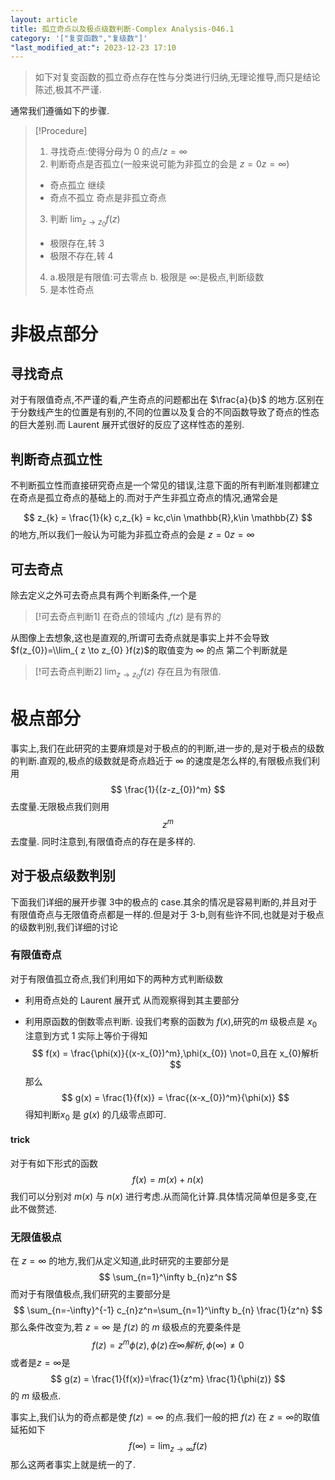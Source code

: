 ```yaml
---
layout: article
title: 孤立奇点以及极点级数判断-Complex Analysis-046.1
category: '["复变函数","复级数"]'
"last_modified_at:": 2023-12-23 17:10
---
```


> 如下对复变函数的孤立奇点存在性与分类进行归纳,无理论推导,而只是结论陈述,极其不严谨.

通常我们遵循如下的步骤.

>[!Procedure]
>1. 寻找奇点:使得分母为 0 的点/$z = \infty$
>2. 判断奇点是否孤立(一般来说可能为非孤立的会是 $z=0 z=\infty$)
>   - 奇点孤立 继续
>   - 奇点不孤立 奇点是非孤立奇点
>3. 判断 $\lim_{ z \to z_{0} }f(z)$
>   - 极限存在,转 3
>   - 极限不存在,转 4
>4. a.极限是有限值:可去零点
>   b. 极限是 $\infty$:是极点,判断级数
>5. 是本性奇点

# 非极点部分
## 寻找奇点
对于有限值奇点,不严谨的看,产生奇点的问题都出在 $\frac{a}{b}$ 的地方.区别在于分数线产生的位置是有别的,不同的位置以及复合的不同函数导致了奇点的性态的巨大差别.而 Laurent 展开式很好的反应了这样性态的差别.
## 判断奇点孤立性
不判断孤立性而直接研究奇点是一个常见的错误,注意下面的所有判断准则都建立在奇点是孤立奇点的基础上的.而对于产生非孤立奇点的情况,通常会是

$$
z_{k} = \frac{1}{k} c,z_{k} = kc,c\in \mathbb{R},k\in \mathbb{Z}
$$
的地方,所以我们一般认为可能为非孤立奇点的会是 $z=0 z=\infty$
## 可去奇点
除去定义之外可去奇点具有两个判断条件,一个是

>[!可去奇点判断1]
>在奇点的领域内 ,$f(z)$ 是有界的

从图像上去想象,这也是直观的,所谓可去奇点就是事实上并不会导致 $f(z_{0})=\\lim_{ z \to z_{0} }f(z)$的取值变为 $\infty$ 的点
第二个判断就是
>[!可去奇点判断2]
>$\lim_{ z \to z_{0} }f(z)$ 存在且为有限值.

# 极点部分
事实上,我们在此研究的主要麻烦是对于极点的的判断,进一步的,是对于极点的级数的判断.直观的,极点的级数就是奇点趋近于 $\infty$ 的速度是怎么样的,有限极点我们利用
$$
\frac{1}{(z-z_{0})^m}
$$
去度量.无限极点我们则用
$$
z^m
$$
去度量.
同时注意到,有限值奇点的存在是多样的.
## 对于极点级数判别
下面我们详细的展开步骤 3中的极点的 case.其余的情况是容易判断的,并且对于有限值奇点与无限值奇点都是一样的.但是对于 3-b,则有些许不同,也就是对于极点的级数判别,我们详细的讨论
### 有限值奇点
对于有限值孤立奇点,我们利用如下的两种方式判断级数
- 利用奇点处的 Laurent 展开式
  从而观察得到其主要部分
  
- 利用原函数的倒数零点判断.
设我们考察的函数为 $f(x)$,研究的$m$ 级极点是 $x_{0}$ 注意到方式 1 实际上等价于得知
$$
f(x) = \frac{\phi(x)}{(x-x_{0})^m},\phi(x_{0}) \not=0,且在 x_{0}解析
$$
那么
$$
g(x) = \frac{1}{f(x)} = \frac{(x-x_{0})^m}{\phi(x)}
$$
得知判断$x_{0}$ 是 $g(x)$ 的几级零点即可.

#### trick
对于有如下形式的函数
$$
f(x) = m(x) + n(x)
$$
我们可以分别对 $m(x)$ 与 $n(x)$ 进行考虑.从而简化计算.具体情况简单但是多变,在此不做赘述.


### 无限值极点
在 $z=\infty$ 的地方,我们从定义知道,此时研究的主要部分是
$$
\sum_{n=1}^\infty b_{n}z^n
$$
而对于有限值极点,我们研究的主要部分是
$$
\sum_{n=-\infty}^{-1} c_{n}z^n=\sum_{n=1}^\infty b_{n} \frac{1}{z^n}
$$
那么条件改变为,若 $z=\infty$ 是 $f(z)$ 的 $m$ 级极点的充要条件是
$$
f(z) = z^m\phi(z),\phi(z) 在 \infty 解析,\phi(\infty)\not=0
$$
或者是$z=\infty$是
$$
g(z) = \frac{1}{f(x)}=\frac{1}{z^m} \frac{1}{\phi(z)}
$$
的 $m$ 级极点.

事实上,我们认为的奇点都是使 $f(z)=\infty$ 的点.我们一般的把 $f(z)$ 在 $z=\infty$的取值延拓如下
$$
f(\infty) = \lim_{ z \to \infty } f(z)
$$
那么这两者事实上就是统一的了.






